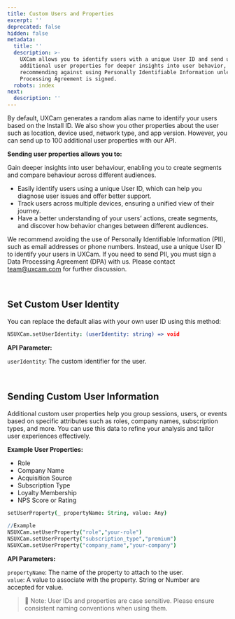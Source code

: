 ```yaml
---
title: Custom Users and Properties
excerpt: ''
deprecated: false
hidden: false
metadata:
  title: ''
  description: >-
    UXCam allows you to identify users with a unique User ID and send up to 100
    additional user properties for deeper insights into user behavior, while
    recommending against using Personally Identifiable Information unless a Data
    Processing Agreement is signed.
  robots: index
next:
  description: ''
---
```

By default, UXCam generates a random alias name to identify your users based on the Install ID. We also show you other properties about the user such as location, device used, network type, and app version. However, you can send up to 100 additional user properties with our API.

**Sending user properties allows you to:**

Gain deeper insights into user behaviour, enabling you to create segments and compare behaviour across different audiences.

- Easily identify users using a unique User ID, which can help you diagnose user issues and offer better support.
- Track users across multiple devices, ensuring a unified view of their journey.
- Have a better understanding of your users’ actions, create segments, and discover how behavior changes between different audiences.

We recommend avoiding the use of Personally Identifiable Information (PII), such as email addresses or phone numbers. Instead, use a unique User ID to identify your users in UXCam. If you need to send PII, you must sign a Data Processing Agreement (DPA) with us. Please contact [team@uxcam.com](mailto:team@uxcam.com) for further discussion.

<br />

## Set Custom User Identity

You can replace the default alias with your own user ID using this method:

```coffeescript Nativescript
NSUXCam.setUserIdentity: (userIdentity: string) => void
```

**API Parameter:**

`userIdentity`: The custom identifier for the user.

<br />

## Sending Custom User Information

Additional custom user properties help you group sessions, users, or events based on specific attributes such as roles, company names, subscription types, and more. You can use this data to refine your analysis and tailor user experiences effectively.

**Example User Properties:**

- Role
- Company Name
- Acquisition Source
- Subscription Type
- Loyalty Membership
- NPS Score or Rating

```coffeescript Nativescript
setUserProperty(_ propertyName: String, value: Any)
    
//Example
NSUXCam.setUserProperty("role","your-role")
NSUXCam.setUserProperty("subscription_type","premium")
NSUXCam.setUserProperty("company_name","your-company")

```

**API Parameters:**

`propertyName`: The name of the property to attach to the user.  
`value`: A value to associate with the property. String or Number are accepted for value.

> 🚧 Note: User IDs and properties are case sensitive. Please ensure consistent naming conventions when using them.